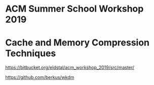 # ACM Summer School Workshop 2019
# Cache and Memory Compression Techniques

https://bitbucket.org/eldstal/acm_workshop_2019/src/master/

https://github.com/berkus/wkdm
